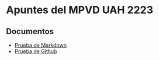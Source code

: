 # Apuntes del MPVD UAH 2223

## Documentos

- [Prueba de Markdown](prueba-markdown.md)
- [Prueba de Github](prueba-github.md)
